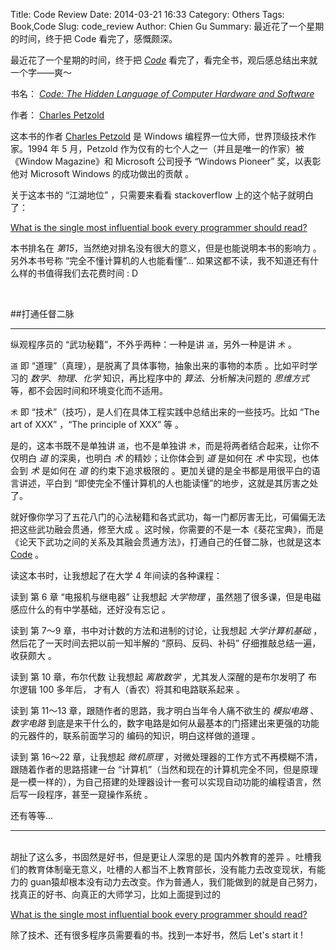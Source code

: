 Title: Code Review
Date: 2014-03-21 16:33
Category: Others
Tags: Book,Code
Slug: code_review
Author: Chien Gu
Summary: 最近花了一个星期的时间，终于把 Code 看完了，感慨颇深。

最近花了一个星期的时间，终于把 [*Code*][Code] 看完了，看完全书，观后感总结出来就一个字——爽～

书名： [*Code:  The Hidden Language of Computer Hardware and Software*][code]

作者： [Charles Petzold][CP]

这本书的作者 [Charles Petzold][CPwiki] 是 Windows 编程界一位大师，世界顶级技术作家。1994 年 5 月，Petzold 作为仅有的七个人之一（并且是唯一的作家）被《Window Magazine》和 Microsoft 公司授予 “Windows Pioneer” 奖，以表彰他对 Microsoft Windows 的成功做出的贡献 。

关于这本书的 “江湖地位” ，只需要来看看 stackoverflow 上的这个帖子就明白了：

[What is the single most influential book every programmer should read?][wsm]

本书排名在 *第15*，当然绝对排名没有很大的意义，但是也能说明本书的影响力 。另外本书号称 “完全不懂计算机的人也能看懂”... 如果这都不读，我不知道还有什么样的书值得我们去花费时间 : D

[Code]: http://book.douban.com/subject/1494026/
[CP]: http://charlespetzold.com/
[CPwiki]: http://en.wikipedia.org/wiki/Charles_Petzold
[wsm]: http://stackoverflow.com/questions/1711/what-is-the-single-most-influential-book-every-programmer-should-read

<br>

##打通任督二脉
* * *

纵观程序员的 “武功秘籍”，不外乎两种：一种是讲 `道`，另外一种是讲 `术` 。

`道` 即 “道理”（真理），是脱离了具体事物，抽象出来的事物的本质 。比如平时学习的 *数学*、*物理*、*化学* 知识，再比程序中的 *算法*、分析解决问题的 *思维方式* 等，都不会因时间和环境变化而不适用。

`术` 即 “技术”（技巧），是人们在具体工程实践中总结出来的一些技巧。比如 “The art of XXX” ，“The principle of XXX” 等 。

是的，这本书既不是单独讲 `道`，也不是单独讲 `术`，而是将两者结合起来，让你不仅明白 *道*  的深奥，也明白 *术* 的精妙；让你体会到 *道* 是如何在 *术* 中实现，也体会到 *术* 是如何在 *道*   的约束下追求极限的 。更加关键的是全书都是用很平白的语言讲述，平白到 “即使完全不懂计算机的人也能读懂”的地步，这就是其厉害之处了。

就好像你学习了五花八门的心法秘籍和各式武功，每一门都厉害无比，可偏偏无法把这些武功融会贯通，修至大成 。这时候，你需要的不是一本《葵花宝典》，而是《论天下武功之间的关系及其融会贯通方法》，打通自己的任督二脉，也就是这本 [Code][Code] 。

读这本书时，让我想起了在大学 4 年间读的各种课程：

读到 第 6 章 “电报机与继电器” 让我想起 *大学物理* ，虽然翘了很多课，但是电磁感应什么的有中学基础，还好没有忘记 。

读到 第 7～9 章，书中对计数的方法和进制的讨论，让我想起 *大学计算机基础* ，然后花了一天时间去把以前一知半解的 “原码、反码、补码” 仔细推敲总结一遍，收获颇大 。

读到 第 10 章，布尔代数 让我想起 *离散数学* ，尤其发人深醒的是布尔发明了 布尔逻辑 100 多年后， 才有人（香农）将其和电路联系起来 。

读到 第 11～13 章，跟随作者的思路，我才明白当年令人痛不欲生的 *模拟电路* 、*数字电路*  到底是来干什么的，数字电路是如何从最基本的门搭建出来更强的功能的元器件的，联系前面学习的 编码的知识，明白这样做的道理 。

读到 第 16～22 章，让我想起 *微机原理* ，对微处理器的工作方式不再模糊不清，跟随着作者的思路搭建一台 “计算机”（当然和现在的计算机完全不同，但是原理是一模一样的），为自己搭建的处理器设计一套可以实现自动功能的编程语言，然后写一段程序，甚至一窥操作系统 。

还有等等...

* * *
<br>
胡扯了这么多，书固然是好书，但是更让人深思的是 国内外教育的差异 。吐槽我们的教育体制毫无意义，吐槽的人都当不上教育部长，没有能力去改变现状，有能力的 guan猿却根本没有动力去改变。作为普通人，我们能做到的就是自己努力，找真正的好书、向真正的大师学习，比如上面提到过的

[What is the single most influential book every programmer should read?][wsm]

除了技术、还有很多程序员需要看的书。找到一本好书，然后 Let's start it !
